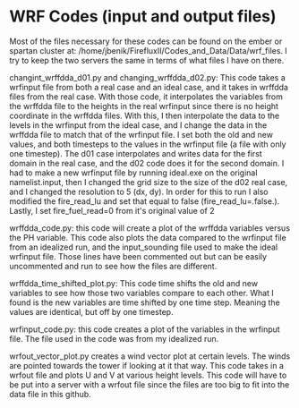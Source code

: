 # WRF Codes (input and output files)
Most of the files necessary for these codes can be found on the ember or spartan cluster at: /home/jbenik/FirefluxII/Codes_and_Data/Data/wrf_files. I try to keep the two servers the same in terms of what files I have on there. 

changint_wrffdda_d01.py and changing_wrffdda_d02.py: This code takes a wrfinput file from both a real case and an ideal case, and it takes in wrffdda files from the real case. With those code, it interpolates the variables from the wrffdda file to the heights in the real wrfinput since there is no height coordinate in the wrffdda files. With this, I then interpolate the data to the levels in the wrfinput from the ideal case, and I change the data in the wrffdda file to match that of the wrfinput file. I set both the old and new values, and both timesteps to the values in the wrfinput file (a file with only one timestep). The d01 case interpolates and writes data for the first domain in the real case, and the d02 code does it for the second domain. I had to make a new wrfinput file by running ideal.exe on the original namelist.input, then I changed the grid size to the size of the d02 real case, and I changed the resolution to 5 (dx, dy). In order for this to run I also modified the fire_read_lu and set that equal to false (fire_read_lu=.false.). Lastly, I set fire_fuel_read=0 from it's original value of 2

wrffdda_code.py: this code will create a plot of the wrffdda variables versus the PH variable. This code also plots the data compared to the wrfinput file from an idealized run, and the input_sounding file used to make the ideal wrfinput file. Those lines have been commented out but can be easily uncommented and run to see how the files are different.

wrffdda_time_shifted_plot.py: This code time shifts the old and new variables to see how those two variables compare to each other. What I found is the new variables are time shifted by one time step. Meaning the values are identical, but off by one timestep.

wrfinput_code.py: this code creates a plot of the variables in the wrfinput file. The file used in the code was from my idealized run. 

wrfout_vector_plot.py creates a wind vector plot at certain levels. The winds are pointed towards the tower if looking at it that way. This code takes in a wrfout file and plots U and V at various height levels. This code will have to be put into a server with a wrfout file since the files are too big to fit into the data file in this github. 
